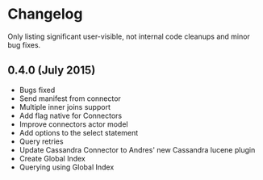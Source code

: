 # Changelog

Only listing significant user-visible, not internal code cleanups and minor bug fixes.

## 0.4.0 (July 2015)
- Bugs fixed
- Send manifest from connector
- Multiple inner joins support
- Add flag native for Connectors
- Improve connectors actor model
- Add options to the select statement
- Query retries
- Update Cassandra Connector to Andres' new Cassandra lucene plugin
- Create Global Index
- Querying using Global Index
